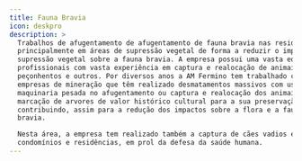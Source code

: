 ```yaml
---
title: Fauna Bravia
icon: deskpro
description: >
  Trabalhos de afugentamento de afugentamento de fauna bravia nas residências e
  principalmente em áreas de supressão vegetal de forma a reduzir o impacto da
  supressão vegetal sobre a fauna bravia. A empresa possui uma vasta equipa de
  profissionais com vasta experiência em captura e realocação de animais
  peçonhentos e outros. Por diversos anos a AM Fermino tem trabalhado com as
  empresas de mineração que têm realizado desmatamentos massivos com uso de
  maquinaria pesada no afugentamento ou captura e realocação dos animais e
  marcação de arvores de valor histórico cultural para a sua preservação,
  contribuindo, assim para a redução dos impactos sobre a flora e a fauna
  bravia.

  Nesta área, a empresa tem realizado também a captura de cães vadios em
  condomínios e residências, em prol da defesa da saúde humana.
---
```


